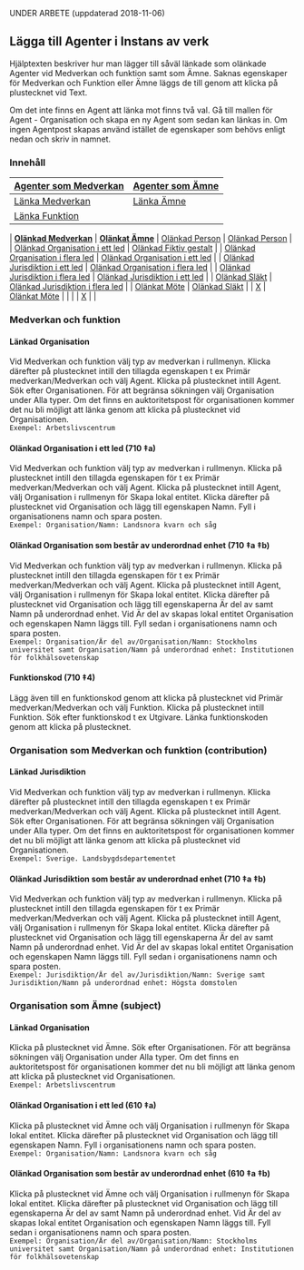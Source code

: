 
UNDER ARBETE (uppdaterad 2018-11-06)

## Lägga till Agenter i Instans av verk

Hjälptexten beskriver hur man lägger till såväl länkade som olänkade Agenter vid Medverkan och funktion samt som Ämne. Saknas egenskaper för Medverkan och Funktion eller Ämne läggs de till genom att klicka på plustecknet vid Text.

Om det inte finns en Agent att länka mot finns två val. Gå till mallen för Agent - Organisation och skapa en ny Agent som sedan kan länkas in. Om ingen Agentpost skapas använd istället de egenskaper som behövs enligt nedan och skriv in namnet.


### Innehåll


| [Agenter som Medverkan](#medverkan-och-funktion) | [Agenter som Ämne](#amne)
| ------ | ----------- |
| [Länka Medverkan](#skapad-av) | [Länka Ämne](#namn) |
| [Länka Funktion](#skapad-av) |

| [**Olänkad Medverkan**](#katalogiseringsregler) | [**Olänkat Ämne**](#namn)
| [Olänkad Person](#person) | [Olänkad Person](#namn) |
| [Olänkad Organisation i ett led](#katalogiseringsregler) | [Olänkad Fiktiv gestalt](#verksamhetens-starttid) |
| [Olänkad Organisation i flera led](#translitterering) | [Olänkad Organisation i ett led](#verksamhetens-sluttid) |
| [Olänkad Jurisdiktion i ett led](#poststatus) | [Olänkad Organisation i flera led](#administrativ-historik) |
| [Olänkad Jurisdiktion i flera led](#poststatus) | [Olänkad Jurisdiktion i ett led](#variant) |
| [Olänkad Släkt](#poststatus) | [Olänkad Jurisdiktion i flera led](#variant) |
| [Olänkat Möte](#uppdatering-av-posten) | [Olänkad Släkt](#identifikator) |
| [X](#differentiering-av-person) | [Olänkat Möte](#nationalitet) | |
| | [X](#tid-for-grundande) | |
 


### Medverkan och funktion

#### Länkad Organisation
Vid Medverkan och funktion välj typ av medverkan i rullmenyn. Klicka därefter på plustecknet intill den tillagda egenskapen t ex Primär medverkan/Medverkan och välj Agent. Klicka på plustecknet intill Agent. Sök efter Organisationen. För att begränsa sökningen välj Organisation under Alla typer. Om det finns en auktoritetspost för organisationen kommer det nu bli möjligt att länka genom att klicka på plustecknet vid Organisationen.
  <br/>```Exempel: Arbetslivscentrum```

#### Olänkad Organisation i ett led (710 ‡a)
Vid Medverkan och funktion välj typ av medverkan i rullmenyn. Klicka på plustecknet intill den tillagda egenskapen för t ex Primär medverkan/Medverkan och välj Agent. Klicka på plustecknet intill Agent, välj Organisation i rullmenyn för Skapa lokal entitet. Klicka därefter på plustecknet vid Organisation och lägg till egenskapen Namn. Fyll i organisationens namn och spara posten.
  <br/>```Exempel: Organisation/Namn: Landsnora kvarn och såg```

#### Olänkad Organisation som består av underordnad enhet (710 ‡a ‡b)
Vid Medverkan och funktion välj typ av medverkan i rullmenyn. Klicka på plustecknet intill den tillagda egenskapen för t ex Primär medverkan/Medverkan och välj Agent. Klicka på plustecknet intill Agent, välj Organisation i rullmenyn för Skapa lokal entitet. Klicka därefter på plustecknet vid Organisation och lägg till egenskaperna Är del av samt Namn på underordnad enhet. Vid Är del av skapas lokal entitet Organisation och egenskapen Namn läggs till. Fyll sedan i organisationens namn och spara posten.
<br/>```Exempel: Organisation/Är del av/Organisation/Namn: Stockholms universitet samt Organisation/Namn på underordnad enhet: Institutionen för folkhälsovetenskap```

#### Funktionskod (710 ‡4)
Lägg även till en funktionskod genom att klicka på plustecknet vid Primär medverkan/Medverkan och välj Funktion. Klicka på plustecknet intill Funktion. Sök efter funktionskod t ex Utgivare. Länka funktionskoden genom att klicka på plustecknet.

### Organisation som Medverkan och funktion (contribution)

#### Länkad Jurisdiktion
Vid Medverkan och funktion välj typ av medverkan i rullmenyn. Klicka därefter på plustecknet intill den tillagda egenskapen t ex Primär medverkan/Medverkan och välj Agent. Klicka på plustecknet intill Agent. Sök efter Organisationen. För att begränsa sökningen välj Organisation under Alla typer. Om det finns en auktoritetspost för organisationen kommer det nu bli möjligt att länka genom att klicka på plustecknet vid Organisationen.
  <br/>```Exempel: Sverige. Landsbygdsdepartementet```


#### Olänkad Jurisdiktion som består av underordnad enhet (710 ‡a ‡b)
Vid Medverkan och funktion välj typ av medverkan i rullmenyn. Klicka på plustecknet intill den tillagda egenskapen för t ex Primär medverkan/Medverkan och välj Agent. Klicka på plustecknet intill Agent, välj Organisation i rullmenyn för Skapa lokal entitet. Klicka därefter på plustecknet vid Organisation och lägg till egenskaperna Är del av samt Namn på underordnad enhet. Vid Är del av skapas lokal entitet Organisation och egenskapen Namn läggs till. Fyll sedan i organisationens namn och spara posten.
<br/>```Exempel: Jurisdiktion/Är del av/Jurisdiktion/Namn: Sverige samt Jurisdiktion/Namn på underordnad enhet: Högsta domstolen```


### Organisation som Ämne (subject)

#### Länkad Organisation
Klicka på plustecknet vid Ämne. Sök efter Organisationen. För att begränsa sökningen välj Organisation under Alla typer. Om det finns en auktoritetspost för organisationen kommer det nu bli möjligt att länka genom att klicka på plustecknet vid Organisationen.
  <br/>```Exempel: Arbetslivscentrum```

#### Olänkad Organisation i ett led (610 ‡a)
Klicka på plustecknet vid Ämne och välj Organisation i rullmenyn för Skapa lokal entitet. Klicka därefter på plustecknet vid Organisation och lägg till egenskapen Namn. Fyll i organisationens namn och spara posten.
  <br/>```Exempel: Organisation/Namn: Landsnora kvarn och såg```

#### Olänkad Organisation som består av underordnad enhet (610 ‡a ‡b)
Klicka på plustecknet vid Ämne och välj Organisation i rullmenyn för Skapa lokal entitet. Klicka därefter på plustecknet vid  Organisation och lägg till egenskaperna Är del av samt Namn på underordnad enhet. Vid Är del av skapas lokal entitet Organisation och egenskapen Namn läggs till. Fyll sedan i organisationens namn och spara posten.
<br/>```Exempel: Organisation/Är del av/Organisation/Namn: Stockholms universitet samt Organisation/Namn på underordnad enhet: Institutionen för folkhälsovetenskap```


